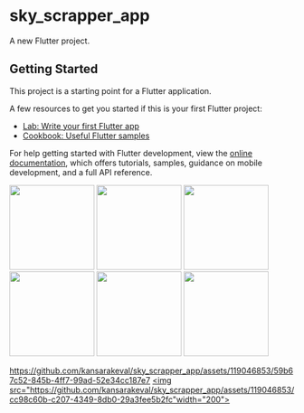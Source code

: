 # sky_scrapper_app

A new Flutter project.

## Getting Started

This project is a starting point for a Flutter application.

A few resources to get you started if this is your first Flutter project:

- [Lab: Write your first Flutter app](https://docs.flutter.dev/get-started/codelab)
- [Cookbook: Useful Flutter samples](https://docs.flutter.dev/cookbook)

For help getting started with Flutter development, view the
[online documentation](https://docs.flutter.dev/), which offers tutorials,
samples, guidance on mobile development, and a full API reference.

<p>
  <img src="https://github.com/kansarakeval/sky_scrapper_app/assets/119046853/c31f315d-63d7-433f-8a10-16bfe4188db7" hight="500" width="150">
  <img src="https://github.com/kansarakeval/sky_scrapper_app/assets/119046853/f197fb51-feb4-4c3b-a42e-483b1bf09182" hight="500" width="150">
  <img src="https://github.com/kansarakeval/sky_scrapper_app/assets/119046853/dbee4852-cc33-40c0-b317-e6cfc9883a14" hight="500" width="150">
  <img src="https://github.com/kansarakeval/sky_scrapper_app/assets/119046853/28e19318-da08-4524-9d2c-3ac4e3956762" hight="500" width="150">
  <img src="https://github.com/kansarakeval/sky_scrapper_app/assets/119046853/ab090faf-6b16-4022-8e27-6ccaf14a54d1" hight="500" width="150">
  <img src="https://github.com/kansarakeval/sky_scrapper_app/assets/119046853/15bdc611-d063-4de5-825d-aad940fa8afe" hight="500" width="150">
  
</p>


https://github.com/kansarakeval/sky_scrapper_app/assets/119046853/59b67c52-845b-4ff7-99ad-52e34cc187e7
<a href = "https://drive.google.com/file/d/1_-3OpbLYPH5g1NJ0E-PVuDgh_Yh7glyV/view?usp=sharing"> <img src="https://github.com/kansarakeval/sky_scrapper_app/assets/119046853/cc98c60b-c207-4349-8db0-29a3fee5b2fc"width="200"></a>

